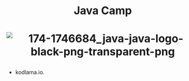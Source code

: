 #  <p align="center">Java Camp</p> 

#  <p align="center">![174-1746684_java-java-logo-black-png-transparent-png](https://user-images.githubusercontent.com/40443383/191629490-f0f0c729-9e9b-44ba-8b8a-ff0d0e67b679.png)

- kodlama.io.

 </p>

